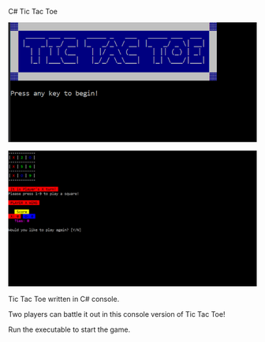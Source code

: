 C# Tic Tac Toe

![TicTacToe1](/tic1.png)

![TicTacToe2](/tic2.png)

Tic Tac Toe written in C# console.

Two players can battle it out in this console version of Tic Tac Toe! 

Run the executable to start the game.
